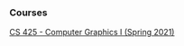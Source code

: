 ### Courses

[CS 425 - Computer Graphics I (Spring 2021)](https://fmiranda.me/courses/cs425-spring-2021/)